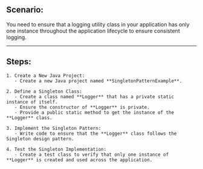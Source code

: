 ## Scenario: 
You need to ensure that a logging utility class in your application has only one instance throughout the application lifecycle to ensure consistent logging.

---

## Steps:

    1. Create a New Java Project:  
       - Create a new Java project named **SingletonPatternExample**.

    2. Define a Singleton Class:  
       - Create a class named **Logger** that has a private static instance of itself.  
       - Ensure the constructor of **Logger** is private.  
       - Provide a public static method to get the instance of the **Logger** class.

    3. Implement the Singleton Pattern:  
       - Write code to ensure that the **Logger** class follows the Singleton design pattern.

    4. Test the Singleton Implementation:  
       - Create a test class to verify that only one instance of **Logger** is created and used across the application.

